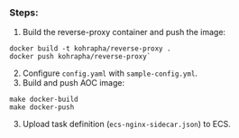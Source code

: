 ### Steps:
1. Build the reverse-proxy container and push the image:
```
docker build -t kohrapha/reverse-proxy .
docker push kohrapha/reverse-proxy`
```
2. Configure `config.yaml` with `sample-config.yml`.
2. Build and push AOC image:
```
make docker-build
make docker-push
```
3. Upload task definition (`ecs-nginx-sidecar.json`) to ECS.
